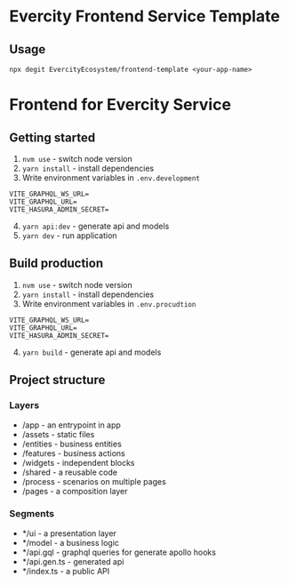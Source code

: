 # Evercity Frontend Service Template

## Usage

`npx degit EvercityEcosystem/frontend-template <your-app-name>`

# Frontend for Evercity Service

## Getting started

1. `nvm use` - switch node version
2. `yarn install` - install dependencies
3. Write environment variables in `.env.development`

```
VITE_GRAPHQL_WS_URL=
VITE_GRAPHQL_URL=
VITE_HASURA_ADMIN_SECRET=
```

4. `yarn api:dev` - generate api and models
5. `yarn dev` - run application

## Build production

1. `nvm use` - switch node version
2. `yarn install` - install dependencies
3. Write environment variables in `.env.procudtion`

```
VITE_GRAPHQL_WS_URL=
VITE_GRAPHQL_URL=
VITE_HASURA_ADMIN_SECRET=
```

4. `yarn build` - generate api and models

## Project structure

### Layers

- /app - an entrypoint in app
- /assets - static files
- /entities - business entities
- /features - business actions
- /widgets - independent blocks
- /shared - a reusable code
- /process - scenarios on multiple pages
- /pages - a composition layer

### Segments

- \*/ui - a presentation layer
- \*/model - a business logic
- \*/api.gql - graphql queries for generate apollo hooks
- \*/api.gen.ts - generated api
- \*/index.ts - a public API
